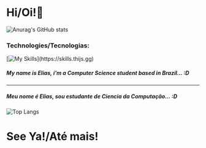 # Hi/Oi!💫
![Anurag's GitHub stats](https://github-readme-stats.vercel.app/api?username=eliasnatividade&show_icons=true&bg_color=00000000)

### Technologies/Tecnologias:
[![My Skills](https://skills.thijs.gg/icons?i=nodejs,py,react,git,html,css,)](https://skills.thijs.gg)

#####        My name is Elias, i'm a Computer Science student based in Brazil... :D
-----
##### Meu nome é Elias, sou estudante de Ciencia da Computação... :D
![Top Langs](https://github-readme-stats.vercel.app/api/top-langs/?username=eliasnatividade&layout=compact)
        
# See Ya!/Até mais!
